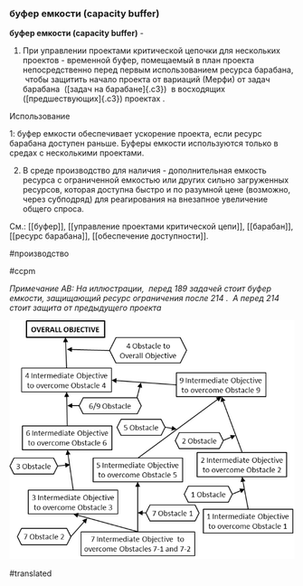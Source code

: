 ### буфер емкости (capacity buffer)

**буфер емкости (capacity buffer)** -

1. При управлении проектами критической цепочки для нескольких проектов - временной буфер, помещаемый в план проекта непосредственно перед первым использованием ресурса барабана,  чтобы защитить начало проекта от вариаций (Мерфи) от задач барабана  ([задач на барабане]{.c3})  в восходящих ([предшествующих]{.c3}) проектах .

Использование

1: буфер емкости обеспечивает ускорение проекта, если ресурс барабана доступен раньше. Буферы емкости используются только в средах с несколькими проектами.

2. В среде производство для наличия - дополнительная емкость ресурса с ограниченной емкостью или других сильно загруженных ресурсов, которая доступна быстро и по разумной цене (возможно, через субподряд) для реагирования на внезапное увеличение общего спроса.

См.: [[буфер]], [[управление проектами критической цепи]], [[барабан]], [[ресурс барабана]], [[обеспечение доступности]].

#производство

#ccpm

*Примечание АВ: На иллюстрации,  перед 189 задачей стоит буфер емкости, защищающий ресурс ограничения после 214 .  А перед 214 стоит защита от предыдущего проекта*

![](images/image20.png)

#translated
